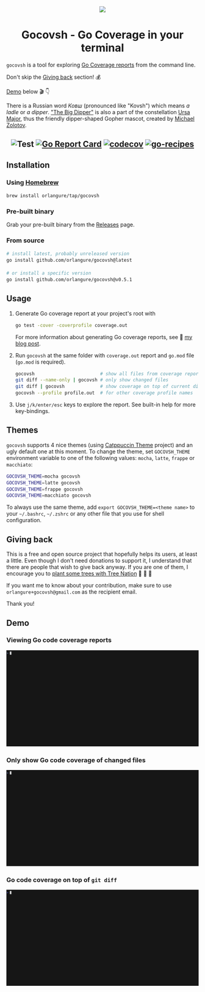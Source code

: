 <div align="center">
    <img src="gocovsh.png"/>
</div>

# <div align="center">Gocovsh - Go Coverage in your terminal</div>


`gocovsh` is a tool for exploring [Go Coverage
reports](https://go.dev/blog/cover) from the command line.

Don't skip the [Giving back](#giving-back) section! 💰

[Demo](#demo) below 🎬 👇

There is a Russian word *Ковш* (pronounced like "Kovsh") which means *a ladle*
or *a dipper*. ["The Big Dipper"](https://en.wikipedia.org/wiki/Big_Dipper) is
also a part of the constellation [Ursa
Major](https://en.wikipedia.org/wiki/Ursa_Major), thus the friendly
dipper-shaped Gopher mascot, created by [Michael Zolotov](https://www.mzolotov.com/).

## <div align="center"> ![Test](https://github.com/orlangure/gnomock/workflows/Test/badge.svg) [![Go Report Card](https://goreportcard.com/badge/github.com/orlangure/gocovsh)](https://goreportcard.com/report/github.com/orlangure/gocovsh) [![codecov](https://codecov.io/gh/orlangure/gocovsh/branch/master/graph/badge.svg?token=F0XYPSEIMK)](https://codecov.io/gh/orlangure/gocovsh) [![go-recipes](https://raw.githubusercontent.com/nikolaydubina/go-recipes/main/badge.svg?raw=true)](https://github.com/nikolaydubina/go-recipes)
</div>

## Installation

### Using [Homebrew](https://brew.sh/)

```bash
brew install orlangure/tap/gocovsh
```

### Pre-built binary

Grab your pre-built binary from the
[Releases](https://github.com/orlangure/gocovsh/releases) page.

### From source

```bash
# install latest, probably unreleased version
go install github.com/orlangure/gocovsh@latest

# or install a specific version
go install github.com/orlangure/gocovsh@v0.5.1
```

## Usage

1. Generate Go coverage report at your project's root with
    ```bash
    go test -cover -coverprofile coverage.out
    ```

   For more information about generating Go coverage reports, see 📝 [my blog
   post](https://fedorov.dev/posts/2020-06-27-golang-end-to-end-test-coverage/).

2. Run `gocovsh` at the same folder with `coverage.out` report and `go.mod`
   file (`go.mod` is required).

   ```bash
   gocovsh                        # show all files from coverage report
   git diff --name-only | gocovsh # only show changed files
   git diff | gocovsh             # show coverage on top of current diff
   gocovsh --profile profile.out  # for other coverage profile names
   ```

3. Use `j/k/enter/esc` keys to explore the report. See built-in help for more
   key-bindings.

## Themes

`gocovsh` supports 4 nice themes (using [Catppuccin
Theme](https://github.com/catppuccin/catppuccin) project) and an ugly default
one at this moment. To change the theme, set `GOCOVSH_THEME` environment
variable to one of the following values: `mocha`, `latte`, `frappe` or
`macchiato`:

```bash
GOCOVSH_THEME=mocha gocovsh
GOCOVSH_THEME=latte gocovsh
GOCOVSH_THEME=frappe gocovsh
GOCOVSH_THEME=macchiato gocovsh
```

To always use the same theme, add `export GOCOVSH_THEME=<theme name>` to your
`~/.bashrc`, `~/.zshrc` or any other file that you use for shell configuration.

## Giving back

This is a free and open source project that hopefully helps its users, at least
a little. Even though I don't need donations to support it, I understand that
there are people that wish to give back anyway. If you are one of them, I
encourage you to [plant some trees with Tree
Nation](https://tree-nation.com/plant/offer) 🌲 🌳 🌴

If you want me to know about your contribution, make sure to use
`orlangure+gocovsh@gmail.com` as the recipient email.

Thank you!

## Demo

### Viewing Go code coverage reports
![go code coverage report viewer in the command line](./examples/general.gif)

### Only show Go code coverage of changed files
![go code coverage report of changed files in the command line](./examples/changed-files.gif)


### Go code coverage on top of `git diff`
![go code coverage report on top of git diff in the command line](./examples/diff-view.gif)
